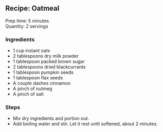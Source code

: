 ## Recipe: Oatmeal
Prep time: 5 minutes  
Quantity: 2 servings  

### Ingredients
 - 1 cup instant oats
 - 2 tablespoons dry milk powder
 - 1 tablespoon packed brown sugar
 - 2 tablespoons dried blackcurrants
 - 1 tablespoon pumpkin seeds
 - 1 tablespoon flax seeds
 - A couple dashes cinnamon
 - A pinch of nutmeg
 - A pinch of salt

### Steps
 - Mix dry ingredients and portion out.
 - Add boiling water and stir. Let it rest until softened, about 2 minutes.


